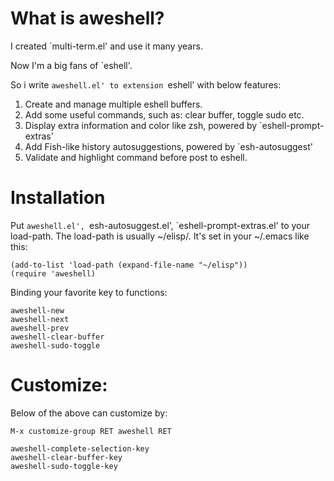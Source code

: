 # What is aweshell?

I created `multi-term.el' and use it many years.

Now I'm a big fans of `eshell'.

So i write `aweshell.el' to extension `eshell' with below features:

1. Create and manage multiple eshell buffers.
2. Add some useful commands, such as: clear buffer, toggle sudo etc.
3. Display extra information and color like zsh, powered by `eshell-prompt-extras'
4. Add Fish-like history autosuggestions, powered by `esh-autosuggest'
5. Validate and highlight command before post to eshell.

# Installation

Put `aweshell.el', `esh-autosuggest.el', `eshell-prompt-extras.el' to your load-path.
The load-path is usually ~/elisp/.
It's set in your ~/.emacs like this:
```Elisp
(add-to-list 'load-path (expand-file-name "~/elisp"))
(require 'aweshell)
```

Binding your favorite key to functions:

```Elisp
aweshell-new
aweshell-next
aweshell-prev
aweshell-clear-buffer
aweshell-sudo-toggle
```

# Customize:

Below of the above can customize by:
```Elisp
M-x customize-group RET aweshell RET
```

```Elisp
aweshell-complete-selection-key
aweshell-clear-buffer-key
aweshell-sudo-toggle-key
```
